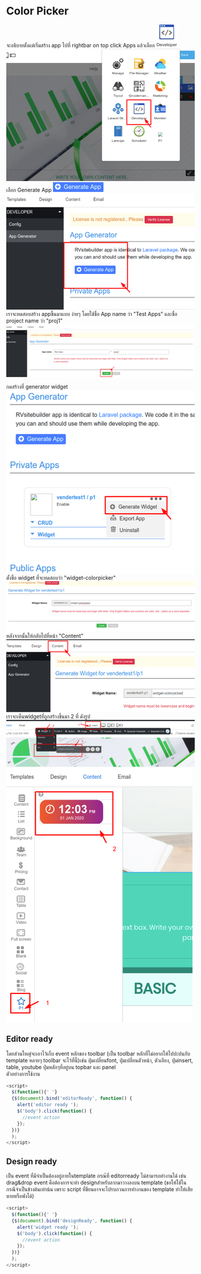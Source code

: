 # Color Picker

จะอธิบายตั้งแต่เริ่มสร้าง app
ไปที่ rightbar on top click Apps แล้วเลือก ![icon developer](images/iconDeveloper.png)
![create app](images/createApp1.png)
<br>
เลือก Generate App ![icon genapp](images/icon_genapp.png)
![create app](images/createApp2.png)
<br>
เราจะทดสอบสร้าง appขึ้นมาแบบ ง่ายๆ โดยใช้ชื่อ App name ว่า "Test Apps" และชื่อ project name ว่า "proj1"
![appgen](images/appgenerator.png)

กดสร้างที่ generator widget
<br>
![getwidget](images/genwidget.png)
<br>
ตั้งชื่อ widget ที่จะทดสอบว่า "widget-colorpicker"
![getwidget](images/genwidget2.png)
<br>
หลังจากนั้นให้กลับไปที่หน้า "Content"
<br>
![getwidget](images/gotocontent.png)
เราจะเห็นwidgetที่ถูกสร้างขึ้นมา 2 ที่ ดังรูป
![getwidget](images/wyswidget1.png)
<br>
![getwidget](images/wyswidget2.png)

## Editor ready

โดยส่วนใหญ่จะเอาไว้เก็บ event หลักของ toolbar (เป็น toolbar หลักที่ไม่อยากให้ไปปะปนกับ template หลายๆ toolbar จะไว้ที่นี้)เช่น ปุ่มเปลี่ยนfont, ปุ่มเปลี่ยนตัวหน้า, ตัวเอียง, ปุ่มinsert, table, youtube ปุ่มหลักๆที่อยู่บน topbar และ panel
<br>
ตัวอย่างการใช้งาน

```js
<script>
  $(function(){' '}
  {$(document).bind('editorReady', function() {
    alert('editor ready ');
    $('body').click(function() {
      //event action
    });
  })}
  );
</script>
```

## Design ready

เป็น event ที่มีจำเป็นต้องอยู่ภายในtemplate กรณ๊ที่ editorready ไม่สามารถทำงานได้ เช่น drag&drop event คือต้องการจะทำ designสำหรับลากมาวางลงบน template (ขอให้ใช้ในกรณีจำเป็นข้างต้นเท่าน้น เพราะ script ที่ขียนอาจจะไปรบกวนการทำงานของ template ทำให้เสียหายหรือพังได้)

```js
<script>
  $(function(){' '}
  {$(document).bind('designReady', function() {
    alert('widget ready ');
    $('body').click(function() {
      //event action
    });
  })}
  );
</script>
```

